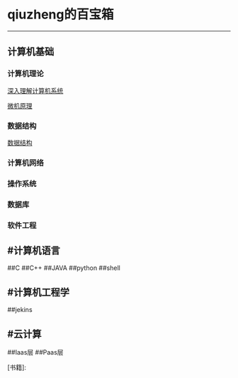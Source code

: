 # qiuzheng的百宝箱
---

计算机基础
---
### 计算机理论

[深入理解计算机系统](https://item.jd.com/12006637.html)

[微机原理](https://blog.csdn.net/shensiback/article/details/80903876)

### 数据结构

[数据结构](https://blog.csdn.net/qq_31196849/article/details/78529724)

### 计算机网络

### 操作系统

### 数据库

### 软件工程

#计算机语言
---

##C
##C++
##JAVA
##python
##shell



#计算机工程学
---
##jekins


#云计算
---

##Iaas层
##Paas层















[书籍]: 